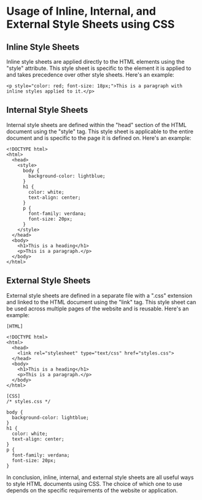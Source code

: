 # Usage of Inline, Internal, and External Style Sheets using CSS

## Inline Style Sheets

Inline style sheets are applied directly to the HTML elements using the "style" attribute. This style sheet is specific to the element it is applied to and takes precedence over other style sheets. Here's an example:

```
<p style="color: red; font-size: 18px;">This is a paragraph with inline styles applied to it.</p>
```

## Internal Style Sheets

Internal style sheets are defined within the "head" section of the HTML document using the "style" tag. This style sheet is applicable to the entire document and is specific to the page it is defined on. Here's an example:

```
<!DOCTYPE html>
<html>
  <head>
    <style>
      body {
        background-color: lightblue;
      }
      h1 {
        color: white;
        text-align: center;
      }
      p {
        font-family: verdana;
        font-size: 20px;
      }
    </style>
  </head>
  <body>
    <h1>This is a heading</h1>
    <p>This is a paragraph.</p>
  </body>
</html>
```

## External Style Sheets

External style sheets are defined in a separate file with a ".css" extension and linked to the HTML document using the "link" tag. This style sheet can be used across multiple pages of the website and is reusable. Here's an example:

```
[HTML]

<!DOCTYPE html>
<html>
  <head>
    <link rel="stylesheet" type="text/css" href="styles.css">
  </head>
  <body>
    <h1>This is a heading</h1>
    <p>This is a paragraph.</p>
  </body>
</html>

[CSS]
/* styles.css */

body {
  background-color: lightblue;
}
h1 {
  color: white;
  text-align: center;
}
p {
  font-family: verdana;
  font-size: 20px;
}
```
In conclusion, inline, internal, and external style sheets are all useful ways to style HTML documents using CSS. The choice of which one to use depends on the specific requirements of the website or application.
